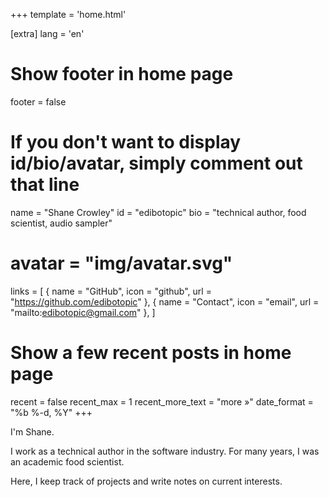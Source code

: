 +++
template = 'home.html'

[extra]
lang = 'en'

# Show footer in home page
footer = false

# If you don't want to display id/bio/avatar, simply comment out that line
name = "Shane Crowley"
id = "edibotopic"
bio = "technical author, food scientist, audio sampler"
# avatar = "img/avatar.svg"
links = [
    { name = "GitHub", icon = "github", url = "https://github.com/edibotopic" },
    { name = "Contact", icon = "email", url = "mailto:edibotopic@gmail.com" },
]

# Show a few recent posts in home page
recent = false
recent_max = 1
recent_more_text = "more »"
date_format = "%b %-d, %Y"
+++


I'm Shane.

I work as a technical author in the software industry. For many years, I was an
academic food scientist.

Here, I keep track of projects and write notes on current interests.
